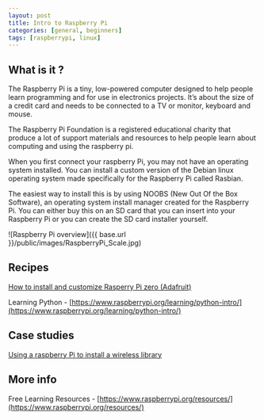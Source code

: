 ```yaml
---
layout: post
title: Intro to Raspberry Pi
categories: [general, beginners]
tags: [raspberrypi, linux]
---
```


## What is it ?
The Raspberry Pi is a tiny, low-powered computer designed to help people learn programming and for use in electronics projects. It’s about the size of a credit card and needs to be connected to a TV or monitor, keyboard and mouse.

The Raspberry Pi Foundation is a registered educational charity that produce a lot of support materials and resources to help people learn about computing and using the raspberry pi.

When you first connect your raspberry Pi, you may not have an operating system installed. You can install a custom version of the Debian linux operating system made specifically for the Raspberry Pi called Rasbian.

The easiest way to install this is by using NOOBS (New Out Of the Box Software), an operating system install manager created for the Raspberry Pi. You can either buy this on an SD card that you can insert into your Raspberry Pi or you can create the SD card installer yourself.


![Raspberry Pi overview]({{ base.url }}/public/images/RaspberryPi_Scale.jpg)


## Recipes

[How to install and customize Rasperry Pi zero  (Adafruit)](https://blog.adafruit.com/2016/01/15/how-to-install-and-customize-raspbian-on-the-raspberry-pi-piday-raspberrypi-raspberry_pi/)

Learning Python - [https://www.raspberrypi.org/learning/python-intro/](https://www.raspberrypi.org/learning/python-intro/)

## Case studies
[Using a raspberry Pi to install a wireless library](https://www.raspberrypi.org/blog/community-coffee-and-classrooms-in-nicaragua/
)

## More info

Free Learning Resources - [https://www.raspberrypi.org/resources/](https://www.raspberrypi.org/resources/)
